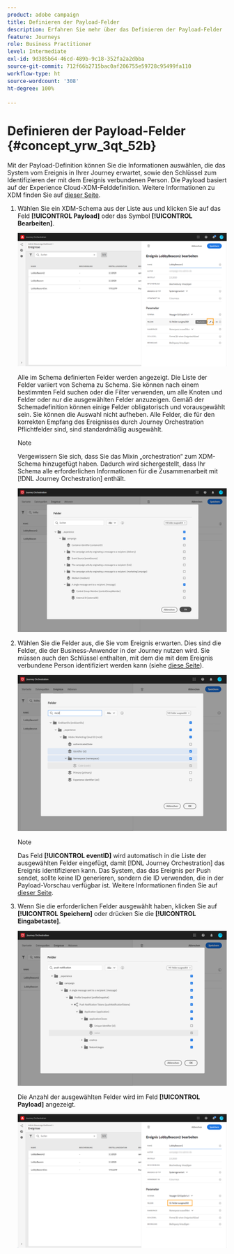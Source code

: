 ```yaml
---
product: adobe campaign
title: Definieren der Payload-Felder
description: Erfahren Sie mehr über das Definieren der Payload-Felder
feature: Journeys
role: Business Practitioner
level: Intermediate
exl-id: 9d385b64-46cd-489b-9c18-352fa2a2dbba
source-git-commit: 712f66b2715bac0af206755e59728c95499fa110
workflow-type: ht
source-wordcount: '308'
ht-degree: 100%

---
```


# Definieren der Payload-Felder {#concept_yrw_3qt_52b}

Mit der Payload-Definition können Sie die Informationen auswählen, die das System vom Ereignis in Ihrer Journey erwartet, sowie den Schlüssel zum Identifizieren der mit dem Ereignis verbundenen Person. Die Payload basiert auf der Experience Cloud-XDM-Felddefinition. Weitere Informationen zu XDM finden Sie auf [dieser Seite](https://docs.adobe.com/content/help/de-DE/experience-platform/xdm/home.html).

1. Wählen Sie ein XDM-Schema aus der Liste aus und klicken Sie auf das Feld **[!UICONTROL Payload]** oder das Symbol **[!UICONTROL Bearbeiten]**.

   ![](../assets/journey8.png)

   Alle im Schema definierten Felder werden angezeigt. Die Liste der Felder variiert von Schema zu Schema. Sie können nach einem bestimmten Feld suchen oder die Filter verwenden, um alle Knoten und Felder oder nur die ausgewählten Felder anzuzeigen. Gemäß der Schemadefinition können einige Felder obligatorisch und vorausgewählt sein. Sie können die Auswahl nicht aufheben. Alle Felder, die für den korrekten Empfang des Ereignisses durch Journey Orchestration Pflichtfelder sind, sind standardmäßig ausgewählt.

   >[!NOTE]
   >
   >Vergewissern Sie sich, dass Sie das Mixin „orchestration“ zum XDM-Schema hinzugefügt haben. Dadurch wird sichergestellt, dass Ihr Schema alle erforderlichen Informationen für die Zusammenarbeit mit [!DNL Journey Orchestration] enthält.

   ![](../assets/journey9.png)

1. Wählen Sie die Felder aus, die Sie vom Ereignis erwarten. Dies sind die Felder, die der Business-Anwender in der Journey nutzen wird. Sie müssen auch den Schlüssel enthalten, mit dem die mit dem Ereignis verbundene Person identifiziert werden kann (siehe [diese Seite](../event/defining-the-event-key.md)).

   ![](../assets/journey10.png)

   >[!NOTE]
   >
   >Das Feld **[!UICONTROL eventID]** wird automatisch in die Liste der ausgewählten Felder eingefügt, damit [!DNL Journey Orchestration] das Ereignis identifizieren kann. Das System, das das Ereignis per Push sendet, sollte keine ID generieren, sondern die ID verwenden, die in der Payload-Vorschau verfügbar ist. Weitere Informationen finden Sie auf [dieser Seite](../event/previewing-the-payload.md).

1. Wenn Sie die erforderlichen Felder ausgewählt haben, klicken Sie auf **[!UICONTROL Speichern]** oder drücken Sie die **[!UICONTROL Eingabetaste]**.

   ![](../assets/journey11.png)

   Die Anzahl der ausgewählten Felder wird im Feld **[!UICONTROL Payload]** angezeigt.

   ![](../assets/journey12.png)
